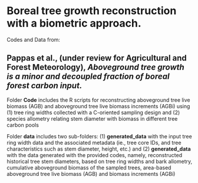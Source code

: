 # Boreal tree growth reconstruction with a biometric approach.

Codes and Data from:

## Pappas et al., (under review for Agricultural and Forest Meteorology), *Aboveground tree growth is a minor and decoupled fraction of boreal forest carbon input.*

Folder **Code** includes the R scripts for reconstructing aboveground tree live biomass (AGB) and aboveground tree live biomass increments (AGBi) using (1) tree ring widths collected with a C-oriented sampling design and (2) species allometry relating stem diameter with biomass in different tree carbon pools

Folder **data** includes two sub-folders: (1) **generated_data** with the input tree ring width data and the associated metadata (ie., tree core IDs, and tree characteristics such as stem diameter, height, etc.) and (2) **generated_data** with the data generated with the provided codes, namely, reconstructed historical tree stem diameters, based on tree ring widths and bark allometry, cumulative aboveground biomass of the sampled trees, area-based aboveground tree live biomass (AGB) and biomass increments (AGBi)
